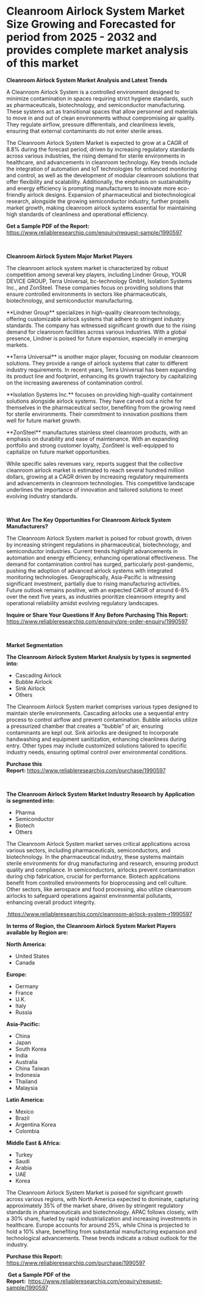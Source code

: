 <p><h1>Cleanroom Airlock System Market Size Growing and Forecasted for period from 2025 - 2032 and provides complete market analysis of this market</h1></p><p><strong>Cleanroom Airlock System Market Analysis and Latest Trends</strong></p>
<p><p>A Cleanroom Airlock System is a controlled environment designed to minimize contamination in spaces requiring strict hygiene standards, such as pharmaceuticals, biotechnology, and semiconductor manufacturing. These systems act as transitional spaces that allow personnel and materials to move in and out of clean environments without compromising air quality. They regulate airflow, pressure differentials, and cleanliness levels, ensuring that external contaminants do not enter sterile areas.</p><p>The Cleanroom Airlock System Market is expected to grow at a CAGR of 8.8% during the forecast period, driven by increasing regulatory standards across various industries, the rising demand for sterile environments in healthcare, and advancements in cleanroom technology. Key trends include the integration of automation and IoT technologies for enhanced monitoring and control, as well as the development of modular cleanroom solutions that offer flexibility and scalability. Additionally, the emphasis on sustainability and energy efficiency is prompting manufacturers to innovate more eco-friendly airlock designs. Expansion of pharmaceutical and biotechnological research, alongside the growing semiconductor industry, further propels market growth, making cleanroom airlock systems essential for maintaining high standards of cleanliness and operational efficiency.</p></p>
<p><strong>Get a Sample PDF of the Report:&nbsp;</strong> <a href="https://www.reliableresearchiq.com/enquiry/request-sample/1990597?utm_campaign=3055&utm_medium=2&utm_source=Github&utm_content=ia&utm_term=12042025&utm_id=cleanroom-airlock-system">https://www.reliableresearchiq.com/enquiry/request-sample/1990597</a></p>
<p>&nbsp;</p>
<p><strong>Cleanroom Airlock System Major Market Players</strong></p>
<p><p>The cleanroom airlock system market is characterized by robust competition among several key players, including Lindner Group, YOUR DEVICE GROUP, Terra Universal, bc-technology GmbH, Isolation Systems Inc., and ZonSteel. These companies focus on providing solutions that ensure controlled environments in sectors like pharmaceuticals, biotechnology, and semiconductor manufacturing.</p><p>**Lindner Group** specializes in high-quality cleanroom technology, offering customizable airlock systems that adhere to stringent industry standards. The company has witnessed significant growth due to the rising demand for cleanroom facilities across various industries. With a global presence, Lindner is poised for future expansion, especially in emerging markets.</p><p>**Terra Universal** is another major player, focusing on modular cleanroom solutions. They provide a range of airlock systems that cater to different industry requirements. In recent years, Terra Universal has been expanding its product line and footprint, enhancing its growth trajectory by capitalizing on the increasing awareness of contamination control.</p><p>**Isolation Systems Inc.** focuses on providing high-quality containment solutions alongside airlock systems. They have carved out a niche for themselves in the pharmaceutical sector, benefiting from the growing need for sterile environments. Their commitment to innovation positions them well for future market growth.</p><p>**ZonSteel** manufactures stainless steel cleanroom products, with an emphasis on durability and ease of maintenance. With an expanding portfolio and strong customer loyalty, ZonSteel is well-equipped to capitalize on future market opportunities.</p><p>While specific sales revenues vary, reports suggest that the collective cleanroom airlock market is estimated to reach several hundred million dollars, growing at a CAGR driven by increasing regulatory requirements and advancements in cleanroom technologies. This competitive landscape underlines the importance of innovation and tailored solutions to meet evolving industry standards.</p></p>
<p>&nbsp;</p>
<p><strong>What Are The Key Opportunities For Cleanroom Airlock System Manufacturers?</strong></p>
<p><p>The Cleanroom Airlock System market is poised for robust growth, driven by increasing stringent regulations in pharmaceutical, biotechnology, and semiconductor industries. Current trends highlight advancements in automation and energy efficiency, enhancing operational effectiveness. The demand for contamination control has surged, particularly post-pandemic, pushing the adoption of advanced airlock systems with integrated monitoring technologies. Geographically, Asia-Pacific is witnessing significant investment, partially due to rising manufacturing activities. Future outlook remains positive, with an expected CAGR of around 6-8% over the next five years, as industries prioritize cleanroom integrity and operational reliability amidst evolving regulatory landscapes.</p></p>
<p><strong>Inquire or Share Your Questions If Any Before Purchasing This Report:</strong> <a href="https://www.reliableresearchiq.com/enquiry/pre-order-enquiry/1990597?utm_campaign=3055&utm_medium=2&utm_source=Github&utm_content=ia&utm_term=12042025&utm_id=cleanroom-airlock-system">https://www.reliableresearchiq.com/enquiry/pre-order-enquiry/1990597</a></p>
<p>&nbsp;</p>
<p><strong>Market Segmentation</strong></p>
<p><strong>The Cleanroom Airlock System Market Analysis by types is segmented into:</strong></p>
<p><ul><li>Cascading Airlock</li><li>Bubble Airlock</li><li>Sink Airlock</li><li>Others</li></ul></p>
<p><p>The Cleanroom Airlock System market comprises various types designed to maintain sterile environments. Cascading airlocks use a sequential entry process to control airflow and prevent contamination. Bubble airlocks utilize a pressurized chamber that creates a "bubble" of air, ensuring contaminants are kept out. Sink airlocks are designed to incorporate handwashing and equipment sanitization, enhancing cleanliness during entry. Other types may include customized solutions tailored to specific industry needs, ensuring optimal control over environmental conditions.</p></p>
<p><strong>Purchase this Report:&nbsp;</strong><a href="https://www.reliableresearchiq.com/purchase/1990597?utm_campaign=3055&utm_medium=2&utm_source=Github&utm_content=ia&utm_term=12042025&utm_id=cleanroom-airlock-system">https://www.reliableresearchiq.com/purchase/1990597</a></p>
<p>&nbsp;</p>
<p><strong>The Cleanroom Airlock System Market Industry Research by Application is segmented into:</strong></p>
<p><ul><li>Pharma</li><li>Semiconductor</li><li>Biotech</li><li>Others</li></ul></p>
<p><p>The Cleanroom Airlock System market serves critical applications across various sectors, including pharmaceuticals, semiconductors, and biotechnology. In the pharmaceutical industry, these systems maintain sterile environments for drug manufacturing and research, ensuring product quality and compliance. In semiconductors, airlocks prevent contamination during chip fabrication, crucial for performance. Biotech applications benefit from controlled environments for bioprocessing and cell culture. Other sectors, like aerospace and food processing, also utilize cleanroom airlocks to safeguard operations against environmental pollutants, enhancing overall product integrity.</p></p>
<p><a href="https://www.reliableresearchiq.com/cleanroom-airlock-system-r1990597?utm_campaign=3055&utm_medium=2&utm_source=Github&utm_content=ia&utm_term=12042025&utm_id=cleanroom-airlock-system">&nbsp;https://www.reliableresearchiq.com/cleanroom-airlock-system-r1990597</a></p>
<p><strong>In terms of Region, the Cleanroom Airlock System Market Players available by Region are:</strong></p>
<p>
    <p> <strong> North America: </strong>
        <ul>
            <li>United States</li>
            <li>Canada</li>
        </ul>
        </p> 
    <p> <strong> Europe: </strong>
        <ul>
            <li>Germany</li>
            <li>France</li>
            <li>U.K.</li>
            <li>Italy</li>
            <li>Russia</li>
        </ul>
        </p> 
    <p> <strong> Asia-Pacific: </strong>
        <ul>
            <li>China</li>
            <li>Japan</li>
            <li>South Korea</li>
            <li>India</li>
            <li>Australia</li>
            <li>China Taiwan</li>
            <li>Indonesia</li>
            <li>Thailand</li>
            <li>Malaysia</li>
        </ul>
        </p> 
    <p> <strong> Latin America: </strong>
        <ul>
            <li>Mexico</li>
            <li>Brazil</li>
            <li>Argentina Korea</li>
            <li>Colombia</li>
        </ul>
        </p> 
    <p> <strong> Middle East & Africa: </strong>
        <ul>
            <li>Turkey</li>
            <li>Saudi</li>
            <li>Arabia</li>
            <li>UAE</li>
            <li>Korea</li>
        </ul>
    </p>
    </p>
<p><p>The Cleanroom Airlock System Market is poised for significant growth across various regions, with North America expected to dominate, capturing approximately 35% of the market share, driven by stringent regulatory standards in pharmaceuticals and biotechnology. APAC follows closely, with a 30% share, fueled by rapid industrialization and increasing investments in healthcare. Europe accounts for around 25%, while China is projected to hold a 10% share, benefiting from substantial manufacturing expansion and technological advancements. These trends indicate a robust outlook for the industry.</p></p>
<p><strong>Purchase this Report: </strong><a href="https://www.reliableresearchiq.com/purchase/1990597?utm_campaign=3055&utm_medium=2&utm_source=Github&utm_content=ia&utm_term=12042025&utm_id=cleanroom-airlock-system">https://www.reliableresearchiq.com/purchase/1990597</a></p>
<p>&nbsp;<strong>Get a Sample PDF of the Report:&nbsp;&nbsp;</strong><a href="https://www.reliableresearchiq.com/enquiry/request-sample/1990597?utm_campaign=3055&utm_medium=2&utm_source=Github&utm_content=ia&utm_term=12042025&utm_id=cleanroom-airlock-system">https://www.reliableresearchiq.com/enquiry/request-sample/1990597</a></p>
<p><strong></strong></p>
<p><p></p><p></p><p></p></p>